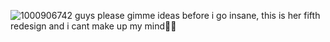 ![1000906742](https://github.com/ArthiaCarnation/ArthiaCarnation/assets/170179384/f82c7e53-6468-4ff9-a935-856169e1f8e2)
guys please gimme ideas before i go insane, this is her fifth redesign and i cant make up my mind🙏🙏
